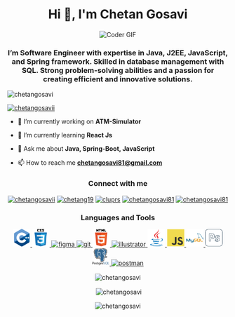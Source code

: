 
<h1 align="center">Hi 👋, I'm Chetan Gosavi</h1>
<div  align="center" ><img align="center" alt="Coder GIF" height=250 width=350 src="https://cdn.dribbble.com/users/1187836/screenshots/6539429/programer.gif" /></div>
<h3 align="center">I’m Software Engineer with expertise in Java, J2EE, JavaScript, and Spring framework. Skilled in database management with SQL. Strong problem-solving abilities and a passion for creating efficient and innovative solutions.</h3>


<p align="left"> <img src="https://komarev.com/ghpvc/?username=chetangosavi&label=Profile%20views&color=0e75b6&style=flat" alt="chetangosavi" /> </p>

<p align="left"> <a href="https://twitter.com/chetangosavii" target="blank"><img src="https://img.shields.io/twitter/follow/chetangosavii?logo=twitter&style=for-the-badge" alt="chetangosavii" /></a> </p>

- 🔭 I’m currently working on **ATM-Simulator**

- 🌱 I’m currently learning **React Js**
  
- 💬 Ask me about **Java, Spring-Boot, JavaScript**

- 📫 How to reach me **chetangosavi81@gmail.com**

<h3 align="center">Connect with me</h3>

<p align="center">
<a href="https://twitter.com/chetangosavii" target="blank"><img align="center" src="https://raw.githubusercontent.com/rahuldkjain/github-profile-readme-generator/master/src/images/icons/Social/twitter.svg" alt="chetangosavii" height="30" width="40" /></a>
<a href="https://linkedin.com/in/chetang19" target="blank"><img align="center" src="https://raw.githubusercontent.com/rahuldkjain/github-profile-readme-generator/master/src/images/icons/Social/linked-in-alt.svg" alt="chetang19" height="30" width="40" /></a>
<a href="https://instagram.com/cluprs" target="blank"><img align="center" src="https://raw.githubusercontent.com/rahuldkjain/github-profile-readme-generator/master/src/images/icons/Social/instagram.svg" alt="cluprs" height="30" width="40" /></a>
<a href="https://www.hackerrank.com/chetangosavi81" target="blank"><img align="center" src="https://raw.githubusercontent.com/rahuldkjain/github-profile-readme-generator/master/src/images/icons/Social/hackerrank.svg" alt="chetangosavi81" height="30" width="40" /></a>
<a href="https://www.leetcode.com/chetangosavi81" target="blank"><img align="center" src="https://raw.githubusercontent.com/rahuldkjain/github-profile-readme-generator/master/src/images/icons/Social/leet-code.svg" alt="chetangosavi81" height="30" width="40" /></a>
</p> 

<h3 align="center">Languages and Tools</h3>
<p align="center"> <a href="https://www.w3schools.com/cpp/" target="_blank" rel="noreferrer"> <img src="https://raw.githubusercontent.com/devicons/devicon/master/icons/cplusplus/cplusplus-original.svg" alt="cplusplus" width="40" height="40"/> </a> <a href="https://www.w3schools.com/css/" target="_blank" rel="noreferrer"> <img src="https://raw.githubusercontent.com/devicons/devicon/master/icons/css3/css3-original-wordmark.svg" alt="css3" width="40" height="40"/> </a> <a href="https://www.figma.com/" target="_blank" rel="noreferrer"> <img src="https://www.vectorlogo.zone/logos/figma/figma-icon.svg" alt="figma" width="40" height="40"/> </a> <a href="https://git-scm.com/" target="_blank" rel="noreferrer"> <img src="https://www.vectorlogo.zone/logos/git-scm/git-scm-icon.svg" alt="git" width="40" height="40"/> </a> <a href="https://www.w3.org/html/" target="_blank" rel="noreferrer"> <img src="https://raw.githubusercontent.com/devicons/devicon/master/icons/html5/html5-original-wordmark.svg" alt="html5" width="40" height="40"/> </a> <a href="https://www.adobe.com/in/products/illustrator.html" target="_blank" rel="noreferrer"> <img src="https://www.vectorlogo.zone/logos/adobe_illustrator/adobe_illustrator-icon.svg" alt="illustrator" width="40" height="40"/> </a> <a href="https://www.java.com" target="_blank" rel="noreferrer"> <img src="https://raw.githubusercontent.com/devicons/devicon/master/icons/java/java-original.svg" alt="java" width="40" height="40"/> </a> <a href="https://developer.mozilla.org/en-US/docs/Web/JavaScript" target="_blank" rel="noreferrer"> <img src="https://raw.githubusercontent.com/devicons/devicon/master/icons/javascript/javascript-original.svg" alt="javascript" width="40" height="40"/> </a> <a href="https://www.mysql.com/" target="_blank" rel="noreferrer"> <img src="https://raw.githubusercontent.com/devicons/devicon/master/icons/mysql/mysql-original-wordmark.svg" alt="mysql" width="40" height="40"/> </a> <a href="https://www.photoshop.com/en" target="_blank" rel="noreferrer"> <img src="https://raw.githubusercontent.com/devicons/devicon/master/icons/photoshop/photoshop-line.svg" alt="photoshop" width="40" height="40"/> </a> <a href="https://www.postgresql.org" target="_blank" rel="noreferrer"> <img src="https://raw.githubusercontent.com/devicons/devicon/master/icons/postgresql/postgresql-original-wordmark.svg" alt="postgresql" width="40" height="40"/> </a> <a href="https://postman.com" target="_blank" rel="noreferrer"> <img src="https://www.vectorlogo.zone/logos/getpostman/getpostman-icon.svg" alt="postman" width="40" height="40"/> </a> </p>

<p align="center"><img align="center" src="https://github-readme-stats.vercel.app/api/top-langs?username=chetangosavi&show_icons=true&locale=en&layout=compact" alt="chetangosavi" /></p>

<p align="center">&nbsp;<img align="center" src="https://github-readme-stats.vercel.app/api?username=chetangosavi&show_icons=true&locale=en" alt="chetangosavi" /> </p>

<p align="center"><img align="center" src="https://github-readme-streak-stats.herokuapp.com/?user=chetangosavi&" alt="chetangosavi" /></p>


